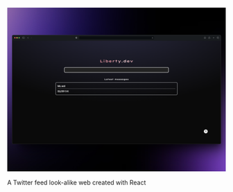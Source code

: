 
![alt Preview](https://github.com/alvarocastillx/liberty/blob/main/src/assets/15shots_so.png)

A Twitter feed look-alike web created with React
